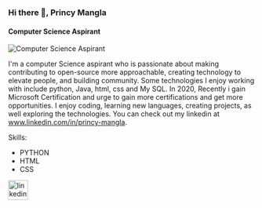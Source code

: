 ### Hi there 👋,  Princy Mangla 
#### Computer Science Aspirant 
![Computer Science Aspirant ](https://media.licdn.com/dms/image/D4D16AQFU_qztGjU8FA/profile-displaybackgroundimage-shrink_350_1400/0/1687262883472?e=1692835200&v=beta&t=WLVY1Gsqc72PkrLzoAtt_oFn8Zb1KPnZYvUHG2-WyWU)

I'm a computer Science aspirant who is passionate about making contributing to open-source more approachable, creating technology to elevate people, and building community. Some technologies I enjoy working with include python, Java, html, css and My SQL. In 2020, Recently i gain Microsoft Certification and urge to gain more certifications and get more opportunities. I enjoy coding, learning new languages, creating projects, as well exploring the technologies. You can check out my linkedin at www.linkedin.com/in/princy-mangla.

Skills: 
* PYTHON
* HTML
* CSS


[<img src='https://cdn.jsdelivr.net/npm/simple-icons@3.0.1/icons/linkedin.svg' alt='linkedin' height='40'>](https://www.linkedin.com/in/www.linkedin.com/in/princy-mangla./)  

